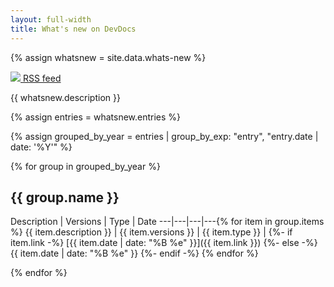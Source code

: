 ```yaml
---
layout: full-width
title: What's new on DevDocs
---
```


{% assign whatsnew = site.data.whats-new %}

<a class="btn" href="{{ whatsnew.thread }}"><img src="{{ site.baseurl }}/assets/i/icons/rss.svg" /> RSS feed</a>
<!-- The link enables RSS readers to recognize the whatsnew-feed thread on the page -->
<link rel="alternate" type="application/atom+xml" title="What's new on Magento DevDocs" href= "{{ whatsnew.thread }}" />

{{ whatsnew.description }}

{% assign entries = whatsnew.entries %}

{% assign grouped_by_year = entries | group_by_exp: "entry", "entry.date | date: '%Y'" %}

{% for group in grouped_by_year %}

## {{ group.name }}

Description | Versions | Type | Date
---|---|---|---{% for item in group.items %}
{{ item.description }} | {{ item.versions }} | {{ item.type }} |
{%- if item.link -%}
[{{ item.date | date: "%B&nbsp;%e" }}]({{ item.link }})
{%- else -%}
{{ item.date | date: "%B&nbsp;%e" }}
{%- endif -%}
{% endfor %}

{% endfor %}